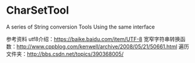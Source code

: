 # CharSetTool
A series of String conversion Tools Using the same interface

参考资料
utf8介绍：https://baike.baidu.com/item/UTF-8
宽窄字符串转换函数：http://www.cppblog.com/kenwell/archive/2008/05/21/50661.html
遍历文件夹：http://bbs.csdn.net/topics/390368005/
